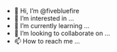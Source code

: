 - 👋 Hi, I’m @fivebluefire
- 👀 I’m interested in ...
- 🌱 I’m currently learning ...
- 💞️ I’m looking to collaborate on ...
- 📫 How to reach me ...

<!---
fivebluefire/fivebluefire is a ✨ special ✨ repository because its `README.md` (this file) appears on your GitHub profile.
You can click the Preview link to take a look at your changes.
--->
